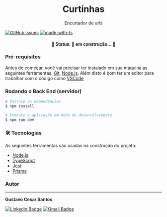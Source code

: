 <h1 align="center"> Curtinhas </h1>

<p align="center"> Encurtador de urls </p>

[![GitHub issues](https://img.shields.io/github/issues/GustavoCesarSantos/encurtador-api)](https://github.com/GustavoCesarSantos/encurtador-api/issues)
[![made-with-ts](https://img.shields.io/badge/made%20with-TS-%232596be)](https://www.typescriptlang.org/)

<h4 align="center"> 
	🚧  Status: 🚀 em construção...  🚧
</h4>

### Pré-requisitos

Antes de começar, você vai precisar ter instalado em sua máquina as seguintes ferramentas:
[Git](https://git-scm.com), [Node.js](https://nodejs.org/en/). 
Além disto é bom ter um editor para trabalhar com o código como [VSCode](https://code.visualstudio.com/)

### Rodando o Back End (servidor)

```bash
# Instale as dependências
$ npm install

# Execute a aplicação em modo de desenvolvimento
$ npm run dev
```
### 🛠 Tecnologias

As seguintes ferramentas são usadas na construção do projeto:

- [Node.js](https://nodejs.org/en/)
- [TypeScript](https://www.typescriptlang.org/)
- [Jest](https://jestjs.io/pt-BR/)
- [Prisma](https://www.prisma.io/)

### Autor
---

<b>Gustavo Cesar Santos</b>

[![Linkedin Badge](https://img.shields.io/badge/-Gustavo-blue?style=flat-square&logo=Linkedin&logoColor=white&link=https://www.linkedin.com/in/gustavo-cesar-b793ba167/)](https://www.linkedin.com/in/gustavo-cesar-b793ba167/) 
[![Gmail Badge](https://img.shields.io/badge/-gustavocs789@gmail.com-c14438?style=flat-square&logo=Gmail&logoColor=white&link=mailto:gustavocs789@gmail.com)](mailto:gustavocs789@gmail.com)
